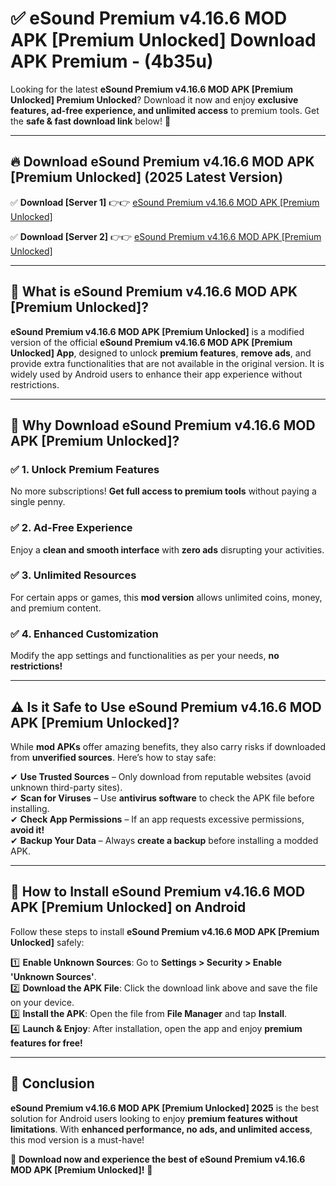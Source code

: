 
# ✅ eSound Premium v4.16.6 MOD APK [Premium Unlocked] Download APK Premium -  (4b35u) 

Looking for the latest **eSound Premium v4.16.6 MOD APK [Premium Unlocked] Premium Unlocked**? Download it now and enjoy **exclusive features, ad-free experience, and unlimited access** to premium tools. Get the **safe & fast download link** below! 🚀

---

## 🔥 Download eSound Premium v4.16.6 MOD APK [Premium Unlocked] (2025 Latest Version)

✅ **Download [Server 1]** 👉👉 [eSound Premium v4.16.6 MOD APK [Premium Unlocked] ](https://apkcomod.com?title=eSound_Premium_v4.16.6_MOD_APK_[Premium_Unlocked])  

✅ **Download [Server 2]** 👉👉 [eSound Premium v4.16.6 MOD APK [Premium Unlocked] ](https://apkcomod.com?title=eSound_Premium_v4.16.6_MOD_APK_[Premium_Unlocked])  


---

## 📌 What is eSound Premium v4.16.6 MOD APK [Premium Unlocked]?

**eSound Premium v4.16.6 MOD APK [Premium Unlocked]** is a modified version of the official **eSound Premium v4.16.6 MOD APK [Premium Unlocked] App**, designed to unlock **premium features**, **remove ads**, and provide extra functionalities that are not available in the original version. It is widely used by Android users to enhance their app experience without restrictions.

---

## 🌟 Why Download eSound Premium v4.16.6 MOD APK [Premium Unlocked]?

### ✅ 1. Unlock Premium Features
No more subscriptions! **Get full access to premium tools** without paying a single penny.

### ✅ 2. Ad-Free Experience
Enjoy a **clean and smooth interface** with **zero ads** disrupting your activities.

### ✅ 3. Unlimited Resources
For certain apps or games, this **mod version** allows unlimited coins, money, and premium content.

### ✅ 4. Enhanced Customization
Modify the app settings and functionalities as per your needs, **no restrictions!**

---

## ⚠️ Is it Safe to Use eSound Premium v4.16.6 MOD APK [Premium Unlocked]?

While **mod APKs** offer amazing benefits, they also carry risks if downloaded from **unverified sources**. Here’s how to stay safe:

✔ **Use Trusted Sources** – Only download from reputable websites (avoid unknown third-party sites).  
✔ **Scan for Viruses** – Use **antivirus software** to check the APK file before installing.  
✔ **Check App Permissions** – If an app requests excessive permissions, **avoid it!**  
✔ **Backup Your Data** – Always **create a backup** before installing a modded APK.

---

## 📲 How to Install eSound Premium v4.16.6 MOD APK [Premium Unlocked] on Android

Follow these steps to install **eSound Premium v4.16.6 MOD APK [Premium Unlocked]** safely:

1️⃣ **Enable Unknown Sources**: Go to **Settings > Security > Enable 'Unknown Sources'**.  
2️⃣ **Download the APK File**: Click the download link above and save the file on your device.  
3️⃣ **Install the APK**: Open the file from **File Manager** and tap **Install**.  
4️⃣ **Launch & Enjoy**: After installation, open the app and enjoy **premium features for free!**

---

## 🚀 Conclusion

**eSound Premium v4.16.6 MOD APK [Premium Unlocked] 2025** is the best solution for Android users looking to enjoy **premium features without limitations**. With **enhanced performance, no ads, and unlimited access**, this mod version is a must-have!

🔻 **Download now and experience the best of eSound Premium v4.16.6 MOD APK [Premium Unlocked]!** 🔻

